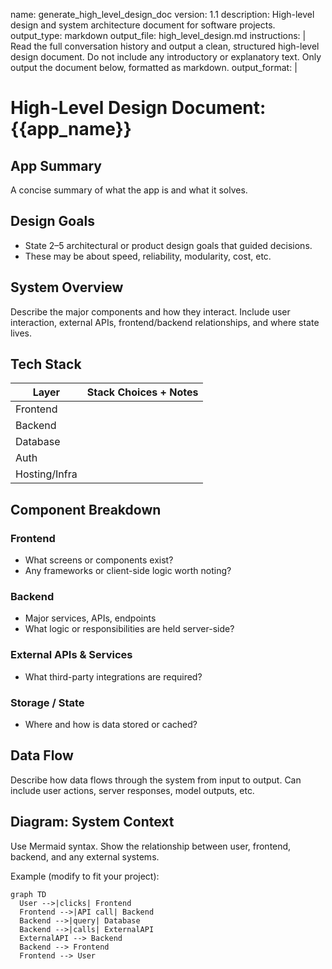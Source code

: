 name: generate_high_level_design_doc
version: 1.1
description: High-level design and system architecture document for software projects.
output_type: markdown
output_file: high_level_design.md
instructions: |
  Read the full conversation history and output a clean, structured high-level design document.
  Do not include any introductory or explanatory text.
  Only output the document below, formatted as markdown.
output_format: |
  # High-Level Design Document: {{app_name}}
  ## App Summary
  A concise summary of what the app is and what it solves.
  ## Design Goals
  - State 2–5 architectural or product design goals that guided decisions.
  - These may be about speed, reliability, modularity, cost, etc.
  ## System Overview
  Describe the major components and how they interact.
  Include user interaction, external APIs, frontend/backend relationships, and where state lives.
  ## Tech Stack
  | Layer        | Stack Choices + Notes         |
  |--------------|-------------------------------|
  | Frontend     |                               |
  | Backend      |                               |
  | Database     |                               |
  | Auth         |                               |
  | Hosting/Infra|                               |
  ## Component Breakdown
  ### Frontend
  - What screens or components exist?
  - Any frameworks or client-side logic worth noting?
  ### Backend
  - Major services, APIs, endpoints
  - What logic or responsibilities are held server-side?
  ### External APIs & Services
  - What third-party integrations are required?
  ### Storage / State
  - Where and how is data stored or cached?
  ## Data Flow
  Describe how data flows through the system from input to output.
  Can include user actions, server responses, model outputs, etc.
  ## Diagram: System Context
  Use Mermaid syntax. Show the relationship between user, frontend, backend, and any external systems.
  
  Example (modify to fit your project):
  ```mermaid
  graph TD
    User -->|clicks| Frontend
    Frontend -->|API call| Backend
    Backend -->|query| Database
    Backend -->|calls| ExternalAPI
    ExternalAPI --> Backend
    Backend --> Frontend
    Frontend --> User
